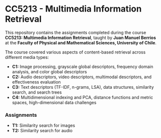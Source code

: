 # CC5213 - Multimedia Information Retrieval

This repository contains the assignments completed during the course **CC5213: Multimedia Information Retrieval**, taught by **Juan Manuel Berríos** at the **Faculty of Physical and Mathematical Sciences, University of Chile**.

The course covered various aspects of content-based retrieval across different media types:

- **C1:** Image processing, grayscale global descriptors, frequency domain analysis, and color global descriptors  
- **C2:** Audio descriptors, video descriptors, multimodal descriptors, and effectiveness evaluation  
- **C3:** Text descriptors (TF-IDF, n-grams, LSA), data structures, similarity search, and search trees  
- **C4:** Multidimensional indexing and PCA, distance functions and metric spaces, high-dimensional data challenges  

### Assignments
- **T1:** Similarity search for images  
- **T2:** Similarity search for audio  